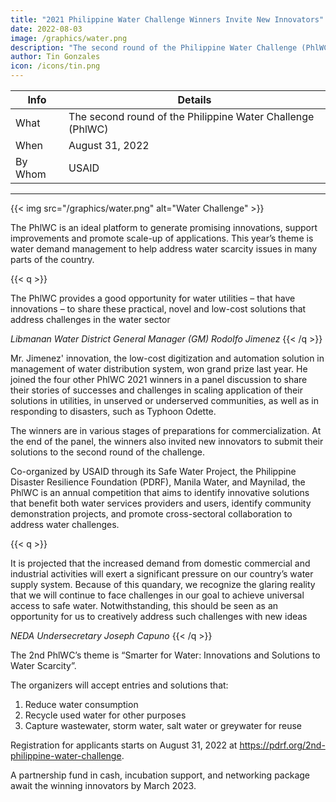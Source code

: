 ```yaml
---
title: "2021 Philippine Water Challenge Winners Invite New Innovators"
date: 2022-08-03
image: /graphics/water.png
description: "The second round of the Philippine Water Challenge (PhlWC) starts in August 31, 2022.  It is an ideal platform to generate promising innovations"
author: Tin Gonzales
icon: /icons/tin.png
---
```



<!-- Wednesday, August 3, 2022 -->

<!-- Pasig City, August 3, 2022 —  -->

Info | Details 
--- | ---
What | The second round of the Philippine Water Challenge (PhlWC)
When | August 31, 2022
By Whom | USAID
---

{{< img src="/graphics/water.png" alt="Water Challenge" >}}


The PhlWC is an ideal platform to generate promising innovations, support improvements and promote scale-up of applications.  This year’s theme is water demand management to help address water scarcity issues in many parts of the country.

{{< q >}}
<p>The PhlWC provides a good opportunity for water utilities – that have innovations – to share these practical, novel and low-cost solutions that address challenges in the water sector</p> 
<cite>Libmanan Water District General Manager (GM) Rodolfo Jimenez</cite>
{{< /q >}}

Mr. Jimenez' innovation, the low-cost digitization and automation solution in management of water distribution system, won grand prize last year. He joined the four other PhlWC 2021 winners in a panel discussion to share their stories of successes and challenges in scaling application of their solutions in utilities, in unserved or underserved communities, as well as in responding to disasters, such as Typhoon Odette.

The winners are in various stages of preparations for commercialization. At the end of the panel, the winners also invited new innovators to submit their solutions to the second round of the challenge.

Co-organized by USAID through its Safe Water Project, the Philippine Disaster Resilience Foundation (PDRF), Manila Water, and Maynilad, the PhlWC is an annual competition that aims to identify innovative solutions that benefit both water services providers and users, identify community demonstration projects, and promote cross-sectoral collaboration to address water challenges.



{{< q >}}
<p>It is projected that the increased demand from domestic commercial and industrial activities will exert a significant pressure on our country’s water supply system. Because of this quandary, we recognize the glaring reality that we will continue to face challenges in our goal to achieve universal access to safe water. Notwithstanding, this should be seen as an opportunity for us to creatively address such challenges with new ideas</p>
<cite>NEDA Undersecretary Joseph Capuno</cite>
{{< /q >}}


The 2nd PhlWC’s theme is  “Smarter for Water: Innovations and Solutions to Water Scarcity”. 

The organizers will accept entries and solutions that:

1. Reduce water consumption
2. Recycle used water for other purposes
3. Capture wastewater, storm water, salt water or greywater for reuse


Registration for applicants starts on August 31, 2022 at https://pdrf.org/2nd-philippine-water-challenge. 

A partnership fund in cash, incubation support, and networking package await the winning innovators by March 2023.


